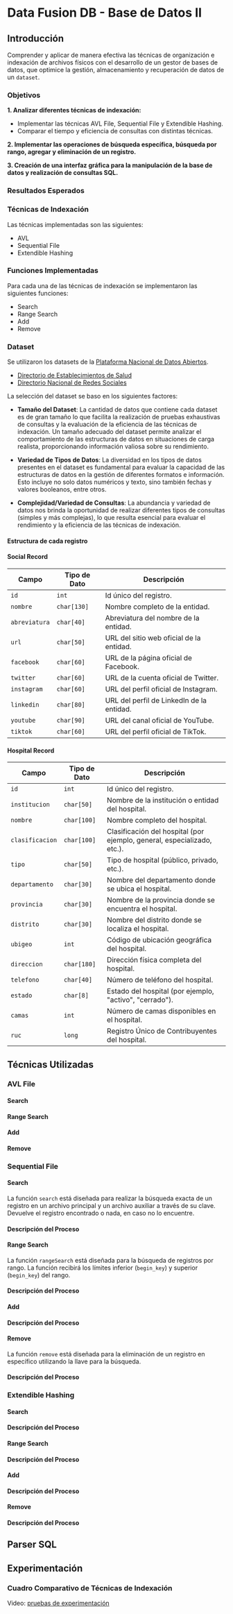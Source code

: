 # Data Fusion DB - Base de Datos II

## Introducción

Comprender y aplicar de manera efectiva las técnicas de organización e indexación de archivos físicos con el desarrollo de un gestor de bases de datos, que optimice la gestión, almacenamiento y recuperación de datos de un `dataset`.

### Objetivos

  **1. Analizar diferentes técnicas de indexación:**

   * Implementar las técnicas AVL File, Sequential File y Extendible Hashing.
   * Comparar el tiempo y eficiencia de consultas con distintas técnicas.

  **2. Implementar las operaciones de búsqueda específica, búsqueda por rango, agregar y eliminación de un registro.**

  **3. Creación de una interfaz gráfica para la manipulación de la base de datos y realización de consultas SQL.**

### Resultados Esperados

### Técnicas de Indexación

Las técnicas implementadas son las siguientes:

* AVL
* Sequential File
* Extendible Hashing

### Funciones Implementadas

Para cada una de las técnicas de indexación se implementaron las siguientes funciones:

* Search
* Range Search
* Add
* Remove

### Dataset

Se utilizaron los datasets de la [Plataforma Nacional de Datos Abiertos](https://www.datosabiertos.gob.pe/).

- [Directorio de Establecimientos de Salud](https://www.datosabiertos.gob.pe/dataset/directorio-de-establecimientos-de-salud/resource/e396181b-457d-470d-a8a6-98d6c8650f47#{})
- [Directorio Nacional de Redes Sociales](https://www.datosabiertos.gob.pe/dataset/directorio-nacional-de-redes-sociales/resource/19cd3462-0d84-4db2-ad73-88e6cb08db27)

La selección del dataset se baso en los siguientes factores:

- **Tamaño del Dataset**: La cantidad de datos que contiene cada dataset es de gran tamaño  lo que facilita la realización de pruebas exhaustivas de consultas y la evaluación de la eficiencia de las técnicas de indexación. Un tamaño adecuado del dataset permite analizar el comportamiento de las estructuras de datos en situaciones de carga realista, proporcionando información valiosa sobre su rendimiento.

- **Variedad de Tipos de Datos**: La diversidad en los tipos de datos presentes en el dataset es fundamental para evaluar la capacidad de las estructuras de datos en la gestión de diferentes formatos e información. Esto incluye no solo datos numéricos y texto, sino también fechas y valores booleanos, entre otros. 

- **Complejidad/Variedad de Consultas**: La abundancia y variedad de datos nos brinda la oportunidad de realizar diferentes tipos de consultas (simples y más complejas), lo que resulta esencial para evaluar el rendimiento y la eficiencia de las técnicas de indexación.

#### Estructura de cada registro

#### **Social Record**

| Campo         | Tipo de Dato         | Descripción                                                                                  |
|---------------|----------------------|----------------------------------------------------------------------------------------------|
| `id`          | `int`                | Id único del registro.                                                                       |
| `nombre`      | `char[130]`          | Nombre completo de la entidad.                                                               |
| `abreviatura` | `char[40]`           | Abreviatura del nombre de la entidad.                                                        |
| `url`         | `char[50]`           | URL del sitio web oficial de la entidad.                                                     |
| `facebook`    | `char[60]`           | URL de la página oficial de Facebook.                                                        |
| `twitter`     | `char[60]`           | URL de la cuenta oficial de Twitter.                                                         |
| `instagram`   | `char[60]`           | URL del perfil oficial de Instagram.                                                         |
| `linkedin`    | `char[80]`           | URL del perfil de LinkedIn de la entidad.                                                    |
| `youtube`     | `char[90]`           | URL del canal oficial de YouTube.                                                            |
| `tiktok`      | `char[60]`           | URL del perfil oficial de TikTok.                                                            |

#### **Hospital Record**

| Campo          | Tipo de Dato        | Descripción                                                                                |
|----------------|---------------------|--------------------------------------------------------------------------------------------|
| `id`           | `int`               | Id único del registro.                                                                     |
| `institucion`  | `char[50]`          | Nombre de la institución o entidad del hospital.                                           |
| `nombre`       | `char[100]`         | Nombre completo del hospital.                                                              |
| `clasificacion`| `char[100]`         | Clasificación del hospital (por ejemplo, general, especializado, etc.).                    |
| `tipo`         | `char[50]`          | Tipo de hospital (público, privado, etc.).                                                 |
| `departamento` | `char[30]`          | Nombre del departamento donde se ubica el hospital.                                        |
| `provincia`    | `char[30]`          | Nombre de la provincia donde se encuentra el hospital.                                     |
| `distrito`     | `char[30]`          | Nombre del distrito donde se localiza el hospital.                                         |
| `ubigeo`       | `int`               | Código de ubicación geográfica del hospital.                                               |
| `direccion`    | `char[180]`         | Dirección física completa del hospital.                                                    |
| `telefono`     | `char[40]`          | Número de teléfono del hospital.                                                           |
| `estado`       | `char[8]`           | Estado del hospital (por ejemplo, "activo", "cerrado").                                    |
| `camas`        | `int`               | Número de camas disponibles en el hospital.                                                |
| `ruc`          | `long`              | Registro Único de Contribuyentes del hospital.                                             |

## Técnicas Utilizadas

### AVL File

#### Search

#### Range Search

#### Add

#### Remove

### Sequential File

#### Search

La función `search` está diseñada para realizar la búsqueda exacta de un registro en un archivo principal y un archivo auxiliar a través de su clave. Devuelve el registro encontrado o nada, en caso no lo encuentre.

#### Descripción del Proceso

#### Range Search

La función `rangeSearch` está diseñada para la búsqueda de registros por rango. La función recibirá los límites inferior (`begin_key`) y superior (`begin_key`) del rango.

#### Descripción del Proceso

#### Add

#### Descripción del Proceso

#### Remove

La función `remove` está diseñada para la eliminación de un registro en específico utilizando la llave para la búsqueda. 

#### Descripción del Proceso

### Extendible Hashing

#### Search

#### Descripción del Proceso

#### Range Search

#### Descripción del Proceso

#### Add

#### Descripción del Proceso

#### Remove

#### Descripción del Proceso

## Parser SQL

## Experimentación

### Cuadro Comparativo de Técnicas de Indexación

Video: [pruebas de experimentación](link)